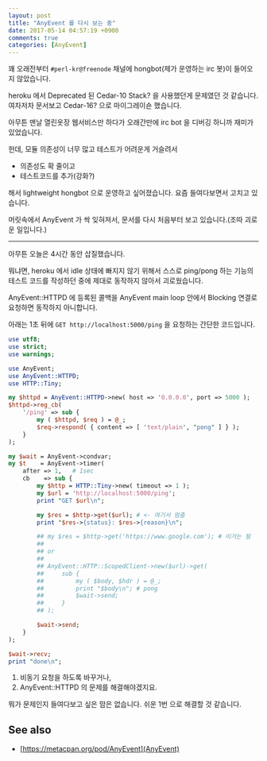 ```yaml
---
layout: post
title: "AnyEvent 를 다시 보는 중"
date: 2017-05-14 04:57:19 +0900
comments: true
categories: [AnyEvent]
---
```


꽤 오래전부터 `#perl-kr@freenode` 채널에 hongbot(제가 운영하는 irc 봇)이 들어오지
않았습니다.

heroku 에서 Deprecated 된 Cedar-10 Stack? 을 사용했던게 문제였던 것 같습니다.
여차저차 문서보고 Cedar-16? 으로 마이그레이숀 했습니다.

아무튼 맨날 열린옷장 웹서비스만 하다가 오래간만에 irc bot 을 디버깅 하니까 재미가
있었습니다.

헌데, 모듈 의존성이 너무 많고 테스트가 어려운게 거슬려서

- 의존성도 확 줄이고
- 테스트코드를 추가(강화?)

해서 lightweight hongbot 으로 운영하고 싶어졌습니다.
요즘 들여다보면서 고치고 있습니다.

머릿속에서 AnyEvent 가 싹 잊혀져서, 문서를 다시 처음부터 보고 있습니다.(조따 괴로운
일입니다.)

-------------------------------

아무튼 오늘은 4시간 동안 삽질했습니다.

뭐냐면, heroku 에서 idle 상태에 빠지지 않기 위해서 스스로 ping/pong 하는 기능의 테스트
코드를 작성하던 중에 제대로 동작하지 않아서 괴로웠습니다.

AnyEvent::HTTPD 에 등록된 콜백을 AnyEvent main loop 안에서 Blocking 연결로 요청하면
동작하지 아니합니다.

아래는 1초 뒤에 `GET http://localhost:5000/ping` 을 요청하는 간단한 코드입니다.

``` perl
use utf8;
use strict;
use warnings;

use AnyEvent;
use AnyEvent::HTTPD;
use HTTP::Tiny;

my $httpd = AnyEvent::HTTPD->new( host => '0.0.0.0', port => 5000 );
$httpd->reg_cb(
    '/ping' => sub {
        my ( $httpd, $req ) = @_;
        $req->respond( { content => [ 'text/plain', "pong" ] } );
    }
);

my $wait = AnyEvent->condvar;
my $t    = AnyEvent->timer(
    after => 1,   # 1sec
    cb    => sub {
        my $http = HTTP::Tiny->new( timeout => 1 );
        my $url = 'http://localhost:5000/ping';
        print "GET $url\n";

        my $res = $http->get($url); # <- 여기서 멈춤
        print "$res->{status}: $res->{reason}\n";

        ## my $res = $http->get('https://www.google.com'); # 이거는 됨
        ##
        ## or
        ##
        ## AnyEvent::HTTP::ScopedClient->new($url)->get(
        ##     sub {
        ##         my ( $body, $hdr ) = @_;
        ##         print "$body\n"; # pong
        ##         $wait->send;
        ##     }
        ## );

        $wait->send;
    }
);

$wait->recv;
print "done\n";
```

1. 비동기 요청을 하도록 바꾸거나,
2. AnyEvent::HTTPD 의 문제를 해결해야겠지요.

뭐가 문제인지 들여다보고 싶은 맘은 없습니다.
쉬운 1번 으로 해결할 것 같습니다.

## See also ##

- [https://metacpan.org/pod/AnyEvent](AnyEvent)
